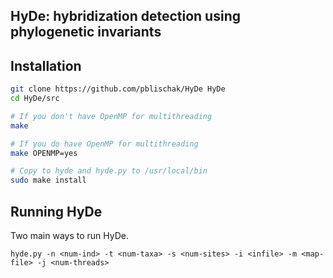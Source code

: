## HyDe: hybridization detection using phylogenetic invariants

## Installation

```bash
git clone https://github.com/pblischak/HyDe HyDe
cd HyDe/src

# If you don't have OpenMP for multithreading
make

# If you do have OpenMP for multithreading
make OPENMP=yes

# Copy to hyde and hyde.py to /usr/local/bin
sudo make install
```

## Running HyDe

Two main ways to run HyDe.

```
hyde.py -n <num-ind> -t <num-taxa> -s <num-sites> -i <infile> -m <map-file> -j <num-threads>
```
